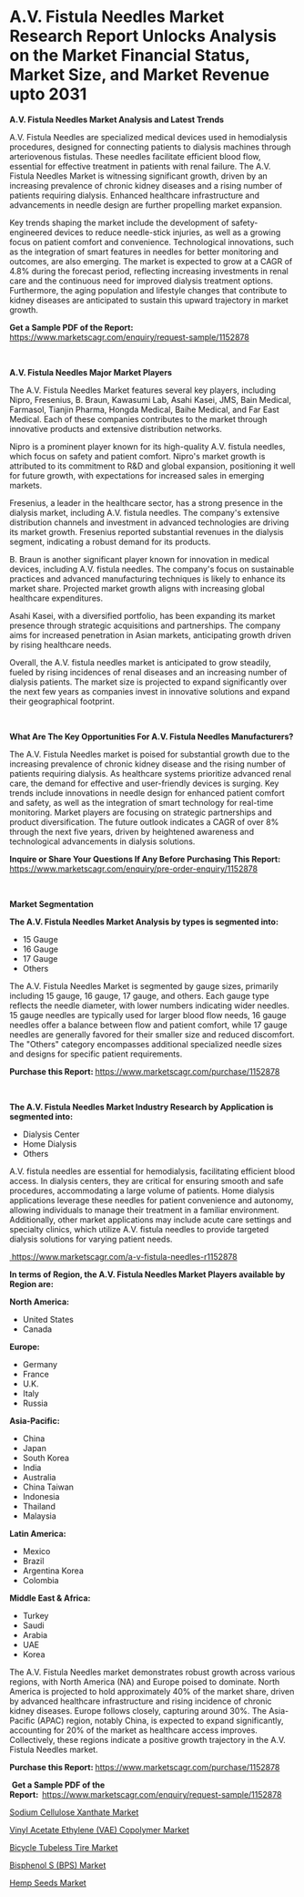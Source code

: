 <p><h1>A.V. Fistula Needles Market Research Report Unlocks Analysis on the Market Financial Status, Market Size, and Market Revenue upto 2031</h1></p><p><strong>A.V. Fistula Needles Market Analysis and Latest Trends</strong></p>
<p><p>A.V. Fistula Needles are specialized medical devices used in hemodialysis procedures, designed for connecting patients to dialysis machines through arteriovenous fistulas. These needles facilitate efficient blood flow, essential for effective treatment in patients with renal failure. The A.V. Fistula Needles Market is witnessing significant growth, driven by an increasing prevalence of chronic kidney diseases and a rising number of patients requiring dialysis. Enhanced healthcare infrastructure and advancements in needle design are further propelling market expansion. </p><p>Key trends shaping the market include the development of safety-engineered devices to reduce needle-stick injuries, as well as a growing focus on patient comfort and convenience. Technological innovations, such as the integration of smart features in needles for better monitoring and outcomes, are also emerging. The market is expected to grow at a CAGR of 4.8% during the forecast period, reflecting increasing investments in renal care and the continuous need for improved dialysis treatment options. Furthermore, the aging population and lifestyle changes that contribute to kidney diseases are anticipated to sustain this upward trajectory in market growth.</p></p>
<p><strong>Get a Sample PDF of the Report:&nbsp;</strong> <a href="https://www.marketscagr.com/enquiry/request-sample/1152878">https://www.marketscagr.com/enquiry/request-sample/1152878</a></p>
<p>&nbsp;</p>
<p><strong>A.V. Fistula Needles Major Market Players</strong></p>
<p><p>The A.V. Fistula Needles Market features several key players, including Nipro, Fresenius, B. Braun, Kawasumi Lab, Asahi Kasei, JMS, Bain Medical, Farmasol, Tianjin Pharma, Hongda Medical, Baihe Medical, and Far East Medical. Each of these companies contributes to the market through innovative products and extensive distribution networks.</p><p>Nipro is a prominent player known for its high-quality A.V. fistula needles, which focus on safety and patient comfort. Nipro's market growth is attributed to its commitment to R&D and global expansion, positioning it well for future growth, with expectations for increased sales in emerging markets.</p><p>Fresenius, a leader in the healthcare sector, has a strong presence in the dialysis market, including A.V. fistula needles. The company's extensive distribution channels and investment in advanced technologies are driving its market growth. Fresenius reported substantial revenues in the dialysis segment, indicating a robust demand for its products.</p><p>B. Braun is another significant player known for innovation in medical devices, including A.V. fistula needles. The company's focus on sustainable practices and advanced manufacturing techniques is likely to enhance its market share. Projected market growth aligns with increasing global healthcare expenditures.</p><p>Asahi Kasei, with a diversified portfolio, has been expanding its market presence through strategic acquisitions and partnerships. The company aims for increased penetration in Asian markets, anticipating growth driven by rising healthcare needs.</p><p>Overall, the A.V. fistula needles market is anticipated to grow steadily, fueled by rising incidences of renal diseases and an increasing number of dialysis patients. The market size is projected to expand significantly over the next few years as companies invest in innovative solutions and expand their geographical footprint.</p></p>
<p>&nbsp;</p>
<p><strong>What Are The Key Opportunities For A.V. Fistula Needles Manufacturers?</strong></p>
<p><p>The A.V. Fistula Needles market is poised for substantial growth due to the increasing prevalence of chronic kidney disease and the rising number of patients requiring dialysis. As healthcare systems prioritize advanced renal care, the demand for effective and user-friendly devices is surging. Key trends include innovations in needle design for enhanced patient comfort and safety, as well as the integration of smart technology for real-time monitoring. Market players are focusing on strategic partnerships and product diversification. The future outlook indicates a CAGR of over 8% through the next five years, driven by heightened awareness and technological advancements in dialysis solutions.</p></p>
<p><strong>Inquire or Share Your Questions If Any Before Purchasing This Report:</strong> <a href="https://www.marketscagr.com/enquiry/pre-order-enquiry/1152878">https://www.marketscagr.com/enquiry/pre-order-enquiry/1152878</a></p>
<p>&nbsp;</p>
<p><strong>Market Segmentation</strong></p>
<p><strong>The A.V. Fistula Needles Market Analysis by types is segmented into:</strong></p>
<p><ul><li>15 Gauge</li><li>16 Gauge</li><li>17 Gauge</li><li>Others</li></ul></p>
<p><p>The A.V. Fistula Needles Market is segmented by gauge sizes, primarily including 15 gauge, 16 gauge, 17 gauge, and others. Each gauge type reflects the needle diameter, with lower numbers indicating wider needles. 15 gauge needles are typically used for larger blood flow needs, 16 gauge needles offer a balance between flow and patient comfort, while 17 gauge needles are generally favored for their smaller size and reduced discomfort. The "Others" category encompasses additional specialized needle sizes and designs for specific patient requirements.</p></p>
<p><strong>Purchase this Report:&nbsp;</strong><a href="https://www.marketscagr.com/purchase/1152878">https://www.marketscagr.com/purchase/1152878</a></p>
<p>&nbsp;</p>
<p><strong>The A.V. Fistula Needles Market Industry Research by Application is segmented into:</strong></p>
<p><ul><li>Dialysis Center</li><li>Home Dialysis</li><li>Others</li></ul></p>
<p><p>A.V. fistula needles are essential for hemodialysis, facilitating efficient blood access. In dialysis centers, they are critical for ensuring smooth and safe procedures, accommodating a large volume of patients. Home dialysis applications leverage these needles for patient convenience and autonomy, allowing individuals to manage their treatment in a familiar environment. Additionally, other market applications may include acute care settings and specialty clinics, which utilize A.V. fistula needles to provide targeted dialysis solutions for varying patient needs.</p></p>
<p><a href="https://www.marketscagr.com/a-v-fistula-needles-r1152878">&nbsp;https://www.marketscagr.com/a-v-fistula-needles-r1152878</a></p>
<p><strong>In terms of Region, the A.V. Fistula Needles Market Players available by Region are:</strong></p>
<p>
    <p> <strong> North America: </strong>
        <ul>
            <li>United States</li>
            <li>Canada</li>
        </ul>
        </p> 
    <p> <strong> Europe: </strong>
        <ul>
            <li>Germany</li>
            <li>France</li>
            <li>U.K.</li>
            <li>Italy</li>
            <li>Russia</li>
        </ul>
        </p> 
    <p> <strong> Asia-Pacific: </strong>
        <ul>
            <li>China</li>
            <li>Japan</li>
            <li>South Korea</li>
            <li>India</li>
            <li>Australia</li>
            <li>China Taiwan</li>
            <li>Indonesia</li>
            <li>Thailand</li>
            <li>Malaysia</li>
        </ul>
        </p> 
    <p> <strong> Latin America: </strong>
        <ul>
            <li>Mexico</li>
            <li>Brazil</li>
            <li>Argentina Korea</li>
            <li>Colombia</li>
        </ul>
        </p> 
    <p> <strong> Middle East & Africa: </strong>
        <ul>
            <li>Turkey</li>
            <li>Saudi</li>
            <li>Arabia</li>
            <li>UAE</li>
            <li>Korea</li>
        </ul>
    </p>
    </p>
<p><p>The A.V. Fistula Needles market demonstrates robust growth across various regions, with North America (NA) and Europe poised to dominate. North America is projected to hold approximately 40% of the market share, driven by advanced healthcare infrastructure and rising incidence of chronic kidney diseases. Europe follows closely, capturing around 30%. The Asia-Pacific (APAC) region, notably China, is expected to expand significantly, accounting for 20% of the market as healthcare access improves. Collectively, these regions indicate a positive growth trajectory in the A.V. Fistula Needles market.</p></p>
<p><strong>Purchase this Report: </strong><a href="https://www.marketscagr.com/purchase/1152878">https://www.marketscagr.com/purchase/1152878</a></p>
<p>&nbsp;<strong>Get a Sample PDF of the Report:&nbsp;&nbsp;</strong><a href="https://www.marketscagr.com/enquiry/request-sample/1152878">https://www.marketscagr.com/enquiry/request-sample/1152878</a></p>
<p><strong></strong></p>
<p><p><a href="https://www.linkedin.com/pulse/sodium-cellulose-xanthate-market-trends-regional-insights-forecasted-xch5c?trackingId=b5lwFBA4QuyeQ3cnktBHHg%3D%3D">Sodium Cellulose Xanthate Market</a></p><p><a href="https://issuu.com/reportprime-2/docs/vinyl-acetate-ethylene-vae-copolyme_d92fbe7c6c5edf">Vinyl Acetate Ethylene (VAE) Copolymer Market</a></p><p><a href="https://www.linkedin.com/pulse/how-bicycle-tubeless-tire-market-changing-from-2024-2031-wv0le?trackingId=XNuobbqGTBSMTCse1F9G2Q%3D%3D">Bicycle Tubeless Tire Market</a></p><p><a href="https://issuu.com/reportprime-2/docs/bisphenol-s-bps-market-size-2030.pp_f224d3abc61bbd">Bisphenol S (BPS) Market</a></p><p><a href="https://github.com/provorikovar/Market-Research-Report-List-6/blob/main/hemp-seeds-market.md">Hemp Seeds Market</a></p></p>
